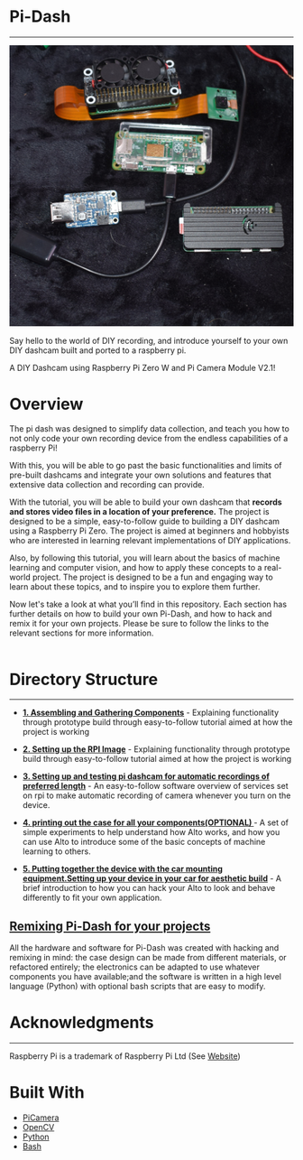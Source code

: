 

# Pi-Dash
___________________
![overview of pi-dash](images/pi-dash.jpeg)



Say hello to the world of DIY recording, and introduce yourself to your own DIY dashcam built and ported to a raspberry pi.

A DIY Dashcam using Raspberry Pi Zero W and Pi Camera Module V2.1!


# Overview
The pi dash was designed to simplify data collection, and teach you how to not only code your own recording device from the endless capabilities of a raspberry Pi!  

With this, you will be able to go past the basic functionalities and limits of pre-built dashcams
and integrate your own solutions and features that extensive data collection and recording can provide.

With the tutorial, you will be able to build your own dashcam that **records and stores video files in a location of your preference.** The project is designed to be a simple, easy-to-follow guide to building a DIY dashcam using a Raspberry Pi Zero. The project is aimed at beginners and hobbyists who are interested in learning relevant implementations of DIY applications.

Also, by following this tutorial, you will learn about the basics of machine learning and computer vision, and how to apply these concepts to a real-world project. The project is designed to be a fun and engaging way to learn about these topics, and to inspire you to explore them further.

Now let's take a look at what you’ll find in this repository. Each section has further details on how to build your own Pi-Dash, and how to hack and remix it for your own projects. Please be sure to follow the links to the relevant sections for more information.
<br>
<br>

# Directory Structure 
-------------------------------------
-  **[1. Assembling and Gathering Components](hardware/Electronics/1.0_Gathering-All-Necessary-Components.md)** -
Explaining functionality through prototype build through easy-to-follow tutorial aimed at how the project is working

-  **[2. Setting up the RPI Image](software/2.0_Configuring-The-RPI-Image.md)** -
Explaining functionality through prototype build through easy-to-follow tutorial aimed at how the project is working


-  **[3. Setting up and testing pi dashcam for automatic recordings of preferred length](software/bullseye-bookworm_picamera2/python/record_10_secs/3.0_Software-Configuring-and-Testing.md)** -
An easy-to-follow software overview of services set on rpi to make automatic recording of camera whenever you turn on the device.
- **[4.  printing out the case for all your components(OPTIONAL) ](hardware/Casing/4.0_Printing-Case.md)** -
A set of simple experiments to help understand how Alto works, and how you can use Alto to introduce some of the basic concepts of machine learning to others.

- **[5. Putting together the device with the car mounting equipment.Setting up your device in your car for aesthetic build](hardware/Mount/5.0_Attaching-The-Car-Mount.md)** -
A brief introduction to how you can hack your Alto to look and behave differently to fit your own application.

## [Remixing Pi-Dash for your projects](remixing-pi-dash.md)

All the hardware and software for Pi-Dash was created with hacking and remixing in mind: the case design can be made from different materials, or refactored entirely; the electronics can be adapted to use whatever components you have available;and the software is written in a high level language (Python) with optional bash scripts that are easy to modify. 


<!-- TODO: add either mit license or cc license 
# License
____________________
This project is licensed under the MIT License - see the [LICENSE.md](LICENSE.md) file for details
-->

# Acknowledgments
____________________

Raspberry Pi is a trademark of Raspberry Pi Ltd
(See [Website](https://www.raspberrypi.org/))


# Built With
- [PiCamera](https://picamera.readthedocs.io/en/release-1.13/)
- [OpenCV](https://opencv.org/)
- [Python](https://www.python.org/)
- [Bash](https://www.gnu.org/software/bash/)
  

